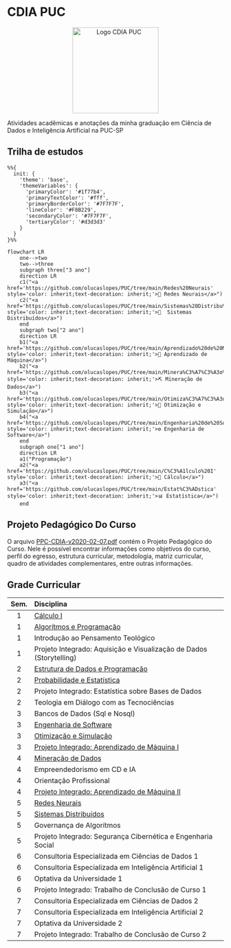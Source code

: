 # CDIA PUC

<p align="center">
<img src="https://i.imgur.com/hhU8fsO.png" alt="Logo CDIA PUC" height="200px" />
</p>

Atividades acadêmicas e anotações da minha graduação em Ciência de Dados e Inteligência Artificial na PUC-SP
## Trilha de estudos
```mermaid
%%{
  init: {
    'theme': 'base',
    'themeVariables': {
      'primaryColor': '#1f77b4',
      'primaryTextColor': '#fff',
      'primaryBorderColor': '#7F7F7F',
      'lineColor': '#F8B229',
      'secondaryColor': '#7F7F7F',
      'tertiaryColor': '#d3d3d3'
    }
  }
}%%

flowchart LR
    one-->two
    two-->three
    subgraph three["3 ano"]
    direction LR
    c1("<a href='https://github.com/olucaslopes/PUC/tree/main/Redes%20Neurais' style='color: inherit;text-decoration: inherit;'>🧠 Redes Neurais</a>")
    c2("<a href='https://github.com/olucaslopes/PUC/tree/main/Sistemas%20Distribu%C3%ADdos' style='color: inherit;text-decoration: inherit;'>🐘  Sistemas Distribuídos</a>")
    end
    subgraph two["2 ano"]
    direction LR
    b1("<a href='https://github.com/olucaslopes/PUC/tree/main/Aprendizado%20de%20M%C3%A1quina' style='color: inherit;text-decoration: inherit;'>🦾 Aprendizado de Máquina</a>")
    b2("<a href='https://github.com/olucaslopes/PUC/tree/main/Minera%C3%A7%C3%A3o%20de%20Dados' style='color: inherit;text-decoration: inherit;'>⛏️ Mineração de Dados</a>")
    b3("<a href='https://github.com/olucaslopes/PUC/tree/main/Otimiza%C3%A7%C3%A3o%20e%20Simula%C3%A7%C3%A3o' style='color: inherit;text-decoration: inherit;'>🚀 Otimização e Simulação</a>")
    b4("<a href='https://github.com/olucaslopes/PUC/tree/main/Engenharia%20de%20Software' style='color: inherit;text-decoration: inherit;'>⚙️ Engenharia de Software</a>")
    end
    subgraph one["1 ano"]
    direction LR
    a1("Programação")
    a2("<a href='https://github.com/olucaslopes/PUC/tree/main/C%C3%A1lculo%20I' style='color: inherit;text-decoration: inherit;'>📐 Cálculo</a>")
    a3("<a href='https://github.com/olucaslopes/PUC/tree/main/Estat%C3%ADstica' style='color: inherit;text-decoration: inherit;'>📊 Estatística</a>")
    end
```

## Projeto Pedagógico Do Curso

O arquivo [PPC-CDIA-v2020-02-07.pdf](./PPC-CDIA-v2020-02-07.pdf) contém o Projeto Pedagógico do Curso. Nele é possível encontrar informações como objetivos do curso, perfil do egresso, estrutura curricular, metodologia, matriz curricular, quadro de atividades complementares, entre outras informações.

## Grade Curricular

| Sem. | Disciplina |
| :-: | :-- |
| 1 | [Cálculo I](./C%C3%A1lculo%20I/) |
| 1 | [Algorítmos e Programação](./Programa%C3%A7%C3%A3o/) |
| 1 | Introdução ao Pensamento Teológico |
| 1 | Projeto Integrado: Aquisição e Visualização de Dados (Storytelling) |
| 2 | [Estrutura de Dados e Programação](./Programa%C3%A7%C3%A3o/) |
| 2 | [Probabilidade e Estatística](./Estat%C3%ADstica/) |
| 2 | Projeto Integrado: Estatística sobre Bases de Dados |
| 2 | Teologia em Diálogo com as Tecnociências |
| 3 | Bancos de Dados (Sql e Nosql) |
| 3 | [Engenharia de Software](./Engenharia%20de%20Software) |
| 3 | [Otimização e Simulação](./Otimiza%C3%A7%C3%A3o%20e%20Simula%C3%A7%C3%A3o/) |
| 3 | [Projeto Integrado: Aprendizado de Máquina I ](./Aprendizado%20de%20M%C3%A1quina/) |
| 4 | [Mineração de Dados](./Minera%C3%A7%C3%A3o%20de%20Dados/) |
| 4 | Empreendedorismo em CD e IA |
| 4 | Orientação Profissional |
| 4 | [Projeto Integrado: Aprendizado de Máquina II](./Aprendizado%20de%20M%C3%A1quina/) |
| 5 | [Redes Neurais](./Redes%20Neurais/) |
| 5 | [Sistemas Distribuídos](./Sistemas%20Distribu%C3%ADdos/) |
| 5 | Governança de Algorítmos |
| 5 | Projeto Integrado: Segurança Cibernética e Engenharia Social |
| 6 | Consultoria Especializada em Ciências de Dados 1 |
| 6 | Consultoria Especializada em Inteligência Artificial 1 |
| 6 | Optativa da Universidade 1 |
| 6 | Projeto Integrado: Trabalho de Conclusão de Curso 1 |
| 7 | Consultoria Especializada em Ciências de Dados 2 |
| 7 | Consultoria Especializada em Inteligência Artificial 2 |
| 7 | Optativa da Universidade 2 |
| 7 | Projeto Integrado: Trabalho de Conclusão de Curso 2 |
